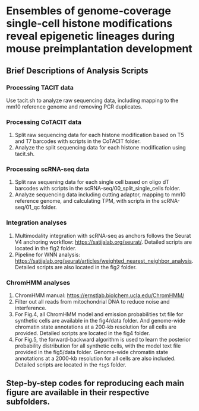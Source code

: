 # Ensembles of genome-coverage single-cell histone modifications reveal epigenetic lineages during mouse preimplantation development

## Brief Descriptions of Analysis Scripts

### Processing TACIT data
Use tacit.sh to analyze raw sequencing data, including mapping to the mm10 reference genome and removing PCR duplicates.

### Processing CoTACIT data
1. Split raw sequencing data for each histone modification based on T5 and T7 barcodes with scripts in the CoTACIT folder.
2. Analyze the split sequencing data for each histone modification using tacit.sh.

### Processing scRNA-seq data
1. Split raw sequening data for each single cell based on oligo dT barcodes with scripts in the scRNA-seq/00_split_single_cells folder.
2. Analyze sequencing data including cutting adaptor, mapping to mm10 reference genome, and calculating TPM, with scripts in the scRNA-seq/01_qc folder.

### Integration analyses
1. Multimodality integration with scRNA-seq as anchors follows the Seurat V4 anchoring workflow: https://satijalab.org/seurat/. Detailed scripts are located in the fig2 folder.
2. Pipeline for WNN analysis: https://satijalab.org/seurat/articles/weighted_nearest_neighbor_analysis. Detailed scripts are also located in the fig2 folder.


### ChromHMM analyses
1. ChromHMM manual: https://ernstlab.biolchem.ucla.edu/ChromHMM/
2. Filter out all reads from mitochondrial DNA to reduce noise and interference.
3. For Fig.4, all ChromHMM model and emission probabilities txt file for synthetic cells are available in the fig4/data folder. And genome-wide chromatin state annotations at a 200-kb resolution for all cells are provided. Detailed scripts are located in the fig4 folder.
4. For Fig.5, the forward-backward algorithm is used to learn the posterior probability distribution for all synthetic cells, with the model text file provided in the fig5/data folder. Genome-wide chromatin state annotations at a 2000-kb resolution for all cells are also included. Detailed scripts are located in the `fig5` folder.

## Step-by-step codes for reproducing each main figure are available in their respective subfolders.
